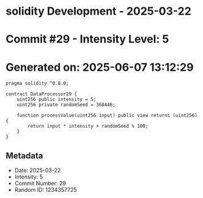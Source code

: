 ﻿# solidity Development - 2025-03-22
# Commit #29 - Intensity Level: 5
# Generated on: 2025-06-07 13:12:29
```solidity
pragma solidity ^0.8.0;

contract DataProcessor29 {
    uint256 public intensity = 5;
    uint256 private randomSeed = 368446;

    function processValue(uint256 input) public view returns (uint256) {
        return input * intensity + randomSeed % 100;
    }
}
```
## Metadata
- Date: 2025-03-22
- Intensity: 5
- Commit Number: 29
- Random ID: 1234357725
